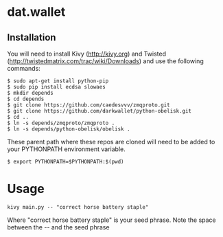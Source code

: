 # dat.wallet

## Installation
You will need to install Kivy (http://kivy.org) and Twisted (http://twistedmatrix.com/trac/wiki/Downloads) and use the following commands:

    $ sudo apt-get install python-pip
    $ sudo pip install ecdsa slowaes
    $ mkdir depends
    $ cd depends
    $ git clone https://github.com/caedesvvv/zmqproto.git
    $ git clone https://github.com/darkwallet/python-obelisk.git
    $ cd ..
    $ ln -s depends/zmqproto/zmqproto .
    $ ln -s depends/python-obelisk/obelisk .

These parent path where these repos are cloned will need to be added to
your PYTHONPATH environment variable.

    $ export PYTHONPATH=$PYTHONPATH:$(pwd)



# Usage
    kivy main.py -- "correct horse battery staple"

Where "correct horse battery staple" is your seed phrase. Note the space between the -- and the seed phrase
